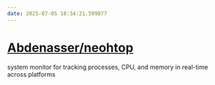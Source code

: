 ```yaml
---
date: 2025-07-05 18:34:21.599077
---
```


# [Abdenasser/neohtop](https://github.com/Abdenasser/neohtop)

system monitor for tracking processes, CPU, and memory in real-time across platforms